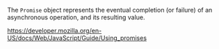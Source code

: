 The `Promise` object represents the eventual completion (or failure) of an
asynchronous operation, and its resulting value.

https://developer.mozilla.org/en-US/docs/Web/JavaScript/Guide/Using_promises
